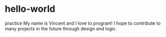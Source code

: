 # hello-world
practice
My name is Vincent and I love to program! I hope to contribute to many projects in the future through design and logic.
